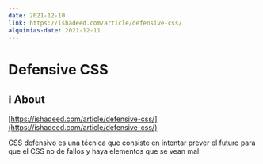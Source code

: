 ```yaml
---
date: 2021-12-10
link: https://ishadeed.com/article/defensive-css/
alquimias-date: 2021-12-11
---
```


# Defensive CSS

## ℹ️ About

[https://ishadeed.com/article/defensive-css/](https://ishadeed.com/article/defensive-css/)

CSS defensivo es una técnica que consiste en intentar prever el futuro para que el CSS no de fallos y haya elementos que se vean mal.


